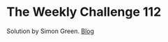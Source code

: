 # The Weekly Challenge 112

Solution by Simon Green. [Blog](https://dev.to/simongreennet/weekly-challenge-112-27l0)
